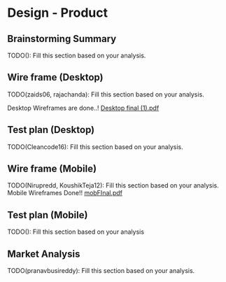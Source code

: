 # Design - Product

## Brainstorming Summary

TODO(): Fill this section based on your analysis.

## Wire frame (Desktop)

TODO(zaids06, rajachanda): Fill this section based on your analysis.

Desktop Wireframes are done..!
[Desktop final (1).pdf](https://github.com/user-attachments/files/21748951/Desktop.final.1.pdf)


## Test plan (Desktop)

TODO(Cleancode16): Fill this section based on your analysis.

## Wire frame (Mobile)

TODO(Nirupredd, KoushikTeja12): Fill this section based on your analysis.
Mobile Wireframes Done!! 
[mobFInal.pdf](https://github.com/user-attachments/files/21883578/mobFInal.pdf)



## Test plan (Mobile)

TODO(): Fill this section based on your analysis

## Market Analysis

TODO(pranavbusireddy): Fill this section based on your analysis.
